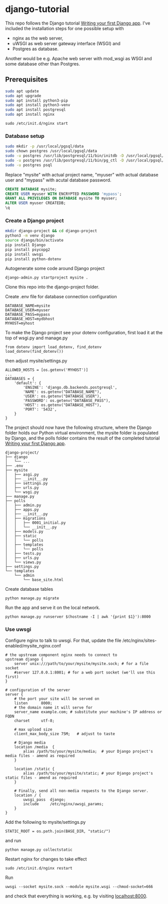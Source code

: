 # django-tutorial

This repo follows the Django tutorial [Writing your first Django app](https://docs.djangoproject.com/en/3.0/intro/). I've included the installation steps for one possible setup with 

- nginx as the web server, 
- uWSGI as web server gateway interface (WSGI) and 
- Postgres as database.

Another would be e.g. Apache web server with mod_wsgi as WSGI and some database other than Postgres.

## Prerequisites

```bash
sudo apt update
sudo apt upgrade
sudo apt install python3-pip
sudo apt install python3-venv
sudo apt install postgresql
sudo apt install nginx
```

```
sudo /etc/init.d/nginx start
```

### Database setup
```bash
sudo mkdir -p /usr/local/pgsql/data
sudo chown postgres /usr/local/pgsql/data
sudo -u postgres /usr/lib/postgresql/11/bin/initdb -D /usr/local/pgsql/data
sudo -u postgres /usr/lib/postgresql/11/bin/pg_ctl -D /usr/local/pgsql/data >logfile 2>&1 &
sudo -u postgres psql
```

Replace "mysite" with actual project name, "myuser" with actual database user and "mypass" with acutal database password.
```SQL
CREATE DATABASE mysite;
CREATE USER myuser WITH ENCRYPTED PASSWORD 'mypass';
GRANT ALL PRIVILEGES ON DATABASE mysite TO myuser;
ALTER USER myuser CREATEDB;
\q
```

### Create a Django project
```bash
mkdir django-project && cd django-project
python3 -m venv django
source django/bin/activate
pip install Django
pip install psycopg2
pip install uwsgi
pip install python-dotenv
```

Autogenerate some code around Django project
```
django-admin.py startproject mysite .
```

Clone this repo into the django-project folder.

Create .env file for database connection configuration

```
DATABASE_NAME=mysite
DATABASE_USER=myuser
DATABASE_PASS=mypass
DATABASE_HOST=mydbhost
MYHOST=myhost
```

To make the Django project see your dotenv configuration, first load it at the top of wsgi.py and manage.py

```
from dotenv import load_dotenv, find_dotenv
load_dotenv(find_dotenv())
```

then adjust mysite/settings.py

```
ALLOWED_HOSTS = [os.getenv('MYHOST')]
...
DATABASES = {
    'default': {
        'ENGINE': 'django.db.backends.postgresql',
        'NAME': os.getenv("DATABASE_NAME"),
        'USER': os.getenv("DATABASE_USER"),
        'PASSWORD': os.getenv("DATABASE_PASS"),
        'HOST': os.getenv("DATABASE_HOST"),
        'PORT': '5432',
    }
}
```

The project should now have the following structure, where the Django folder holds our Python virtual environment, the mysite folder is populated by Django, and the polls folder contains the result of the completed tutorial [Writing your first Django app](https://docs.djangoproject.com/en/3.0/intro/).

```
django-project/
├── django
│   └── ...
├── .env
├── mysite
│   ├── asgi.py
│   ├── __init__.py
│   ├── settings.py
│   ├── urls.py
│   └── wsgi.py
├── manage.py
├── polls
│   ├── admin.py
│   ├── apps.py
│   ├── __init__.py
│   ├── migrations
│   │   ├── 0001_initial.py
│   │   └── __init__.py
│   ├── models.py
│   ├── static
│   │   └── polls
│   ├── templates
│   │   └── polls
│   ├── tests.py
│   ├── urls.py
│   └── views.py
├── settings.py
└── templates
    └── admin
        └── base_site.html
```

Create database tables
```
python manage.py migrate
```

Run the app and serve it on the local network.
```
python manage.py runserver $(hostname -I | awk '{print $1}'):8000
```

### Use uwsgi

Configure nginx to talk to uwsgi. For that, update the file /etc/nginx/sites-enabled/mysite_nginx.conf

```
# the upstream component nginx needs to connect to
upstream django {
    server unix:///path/to/your/mysite/mysite.sock; # for a file socket
    #server 127.0.0.1:8001; # for a web port socket (we'll use this first)
}

# configuration of the server
server {
    # the port your site will be served on
    listen      8000;
    # the domain name it will serve for
    server_name example.com; # substitute your machine's IP address or FQDN
    charset     utf-8;

    # max upload size
    client_max_body_size 75M;   # adjust to taste

    # Django media
    location /media  {
        alias /path/to/your/mysite/media;  # your Django project's media files - amend as required
    }

    location /static {
        alias /path/to/your/mysite/static; # your Django project's static files - amend as required
    }

    # Finally, send all non-media requests to the Django server.
    location / {
        uwsgi_pass  django;
        include     /etc/nginx/uwsgi_params;
    }
}
```

Add the following to mysite/settings.py

```
STATIC_ROOT = os.path.join(BASE_DIR, "static/")
```

and run

```
python manage.py collectstatic
```

Restart nginx for changes to take effect

```
sudo /etc/init.d/nginx restart
```

Run 

```
uwsgi --socket mysite.sock --module mysite.wsgi --chmod-socket=666
```

and check that everything is working, e.g. by visiting [localhost:8000](localhost:8000).

